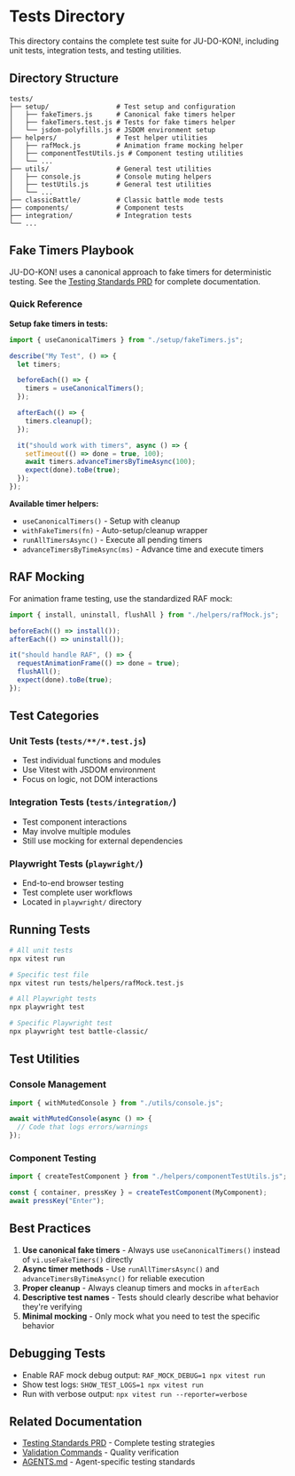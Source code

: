 # Tests Directory

This directory contains the complete test suite for JU-DO-KON!, including unit tests, integration tests, and testing utilities.

## Directory Structure

```
tests/
├── setup/                 # Test setup and configuration
│   ├── fakeTimers.js      # Canonical fake timers helper
│   ├── fakeTimers.test.js # Tests for fake timers helper
│   └── jsdom-polyfills.js # JSDOM environment setup
├── helpers/               # Test helper utilities
│   ├── rafMock.js         # Animation frame mocking helper
│   ├── componentTestUtils.js # Component testing utilities
│   └── ...
├── utils/                 # General test utilities
│   ├── console.js         # Console muting helpers
│   ├── testUtils.js       # General test utilities
│   └── ...
├── classicBattle/         # Classic battle mode tests
├── components/            # Component tests
├── integration/           # Integration tests
└── ...
```

## Fake Timers Playbook

JU-DO-KON! uses a canonical approach to fake timers for deterministic testing. See the [Testing Standards PRD](../design/productRequirementsDocuments/prdTestingStandards.md#7-fake-timers-playbook-p1) for complete documentation.

### Quick Reference

**Setup fake timers in tests:**

```js
import { useCanonicalTimers } from "./setup/fakeTimers.js";

describe("My Test", () => {
  let timers;

  beforeEach(() => {
    timers = useCanonicalTimers();
  });

  afterEach(() => {
    timers.cleanup();
  });

  it("should work with timers", async () => {
    setTimeout(() => done = true, 100);
    await timers.advanceTimersByTimeAsync(100);
    expect(done).toBe(true);
  });
});
```

**Available timer helpers:**
- `useCanonicalTimers()` - Setup with cleanup
- `withFakeTimers(fn)` - Auto-setup/cleanup wrapper
- `runAllTimersAsync()` - Execute all pending timers
- `advanceTimersByTimeAsync(ms)` - Advance time and execute timers

## RAF Mocking

For animation frame testing, use the standardized RAF mock:

```js
import { install, uninstall, flushAll } from "./helpers/rafMock.js";

beforeEach(() => install());
afterEach(() => uninstall());

it("should handle RAF", () => {
  requestAnimationFrame(() => done = true);
  flushAll();
  expect(done).toBe(true);
});
```

## Test Categories

### Unit Tests (`tests/**/*.test.js`)
- Test individual functions and modules
- Use Vitest with JSDOM environment
- Focus on logic, not DOM interactions

### Integration Tests (`tests/integration/`)
- Test component interactions
- May involve multiple modules
- Still use mocking for external dependencies

### Playwright Tests (`playwright/`)
- End-to-end browser testing
- Test complete user workflows
- Located in `playwright/` directory

## Running Tests

```bash
# All unit tests
npx vitest run

# Specific test file
npx vitest run tests/helpers/rafMock.test.js

# All Playwright tests
npx playwright test

# Specific Playwright test
npx playwright test battle-classic/
```

## Test Utilities

### Console Management
```js
import { withMutedConsole } from "./utils/console.js";

await withMutedConsole(async () => {
  // Code that logs errors/warnings
});
```

### Component Testing
```js
import { createTestComponent } from "./helpers/componentTestUtils.js";

const { container, pressKey } = createTestComponent(MyComponent);
await pressKey("Enter");
```

## Best Practices

1. **Use canonical fake timers** - Always use `useCanonicalTimers()` instead of `vi.useFakeTimers()` directly
2. **Async timer methods** - Use `runAllTimersAsync()` and `advanceTimersByTimeAsync()` for reliable execution
3. **Proper cleanup** - Always cleanup timers and mocks in `afterEach`
4. **Descriptive test names** - Tests should clearly describe what behavior they're verifying
5. **Minimal mocking** - Only mock what you need to test the specific behavior

## Debugging Tests

- Enable RAF mock debug output: `RAF_MOCK_DEBUG=1 npx vitest run`
- Show test logs: `SHOW_TEST_LOGS=1 npx vitest run`
- Run with verbose output: `npx vitest run --reporter=verbose`

## Related Documentation

- [Testing Standards PRD](../design/productRequirementsDocuments/prdTestingStandards.md#prd-testing-standards) - Complete testing strategies
- [Validation Commands](../docs/validation-commands.md) - Quality verification
- [AGENTS.md](../AGENTS.md) - Agent-specific testing standards
